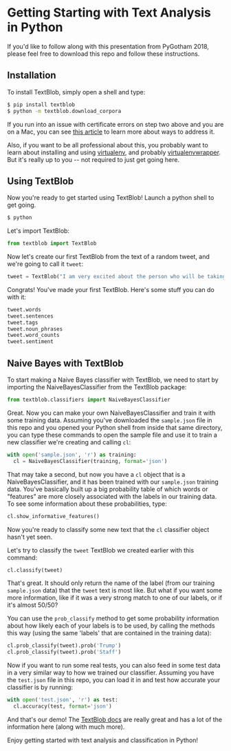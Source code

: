 # Getting Starting with Text Analysis in Python

If you'd like to follow along with this presentation from PyGotham 2018, please feel free to download this repo and follow these instructions.

## Installation
To install TextBlob, simply open a shell and type:
```sh
$ pip install textblob
$ python -m textblob.download_corpora
```
If you run into an issue with certificate errors on step two above and you are on a Mac, you can see [this article](http://www.cdotson.com/2017/01/sslerror-with-python-3-6-x-on-macos-sierra/) to learn more about ways to address it.

Also, if you want to be all professional about this, you probably want to learn about installing and using [virtualenv](https://virtualenv.pypa.io/en/stable/), and probably [virtualenvwrapper](https://virtualenvwrapper.readthedocs.io/en/latest/). But it's really up to you -- not required to just get going here.

## Using TextBlob
Now you're ready to get started using TextBlob! Launch a python shell to get going.
```sh
$ python
```
Let's import TextBlob:
```py
from textblob import TextBlob
```
Now let's create our first TextBlob from the text of a random tweet, and we're going to call it `tweet`:
```py
tweet = TextBlob("I am very excited about the person who will be taking the place of Don McGahn as White House Councel! I liked Don, but he was NOT responsible for me not firing Bob Mueller or Jeff Sessions. So much Fake Reporting and Fake News! ")
```
Congrats! You've made your first TextBlob. Here's some stuff you can do with it:
```py
tweet.words
tweet.sentences
tweet.tags
tweet.noun_phrases
tweet.word_counts
tweet.sentiment
```

## Naive Bayes with TextBlob
To start making a Naive Bayes classifier with TextBlob, we need to start by importing the NaiveBayesClassifier from the TextBlob package:
```py
from textblob.classifiers import NaiveBayesClassifier
```
Great. Now you can make your own NaiveBayesClassifier and train it with some training data. Assuming you've downloaded the `sample.json` file in this repo and you opened your Python shell from inside that same directory, you can type these commands to open the sample file and use it to train a new classifier we're creating and calling `cl`:
```py
with open('sample.json', 'r') as training:
  cl = NaiveBayesClassifier(training, format='json')
```
That may take a second, but now you have a `cl` object that is a NaiveBayesClassifier, and it has been trained with our `sample.json` training data. You've basically built up a big probability table of which words or "features" are more closely associated with the labels in our training data. To see some information about these probabilities, type:
```py
cl.show_informative_features()
```
Now you're ready to classify some new text that the `cl` classifier object hasn't yet seen.

Let's try to classify the `tweet` TextBlob we created earlier with this command:
```py
cl.classify(tweet)
```
That's great. It should only return the name of the label (from our training `sample.json` data) that the `tweet` text is most like. But what if you want some more information, like if it was a very strong match to one of our labels, or if it's almost 50/50?

You can use the `prob_classify` method to get some probability information about how likely each of your labels is to be used, by calling the methods this way (using the same 'labels' that are contained in the training data):
```py
cl.prob_classify(tweet).prob('Trump')
cl.prob_classify(tweet).prob('Staff')
```

Now if you want to run some real tests, you can also feed in some test data in a very similar way to how we trained our classifier. Assuming you have the `test.json` file in this repo, you can load it in and test how accurate your classifier is by running:
```py
with open('test.json', 'r') as test:
  cl.accuracy(test, format='json')
```

And that's our demo! The [TextBlob docs](https://textblob.readthedocs.io/en/dev/index.html) are really great and has a lot of the information here (along with much more). 

Enjoy getting started with text analysis and classification in Python!
